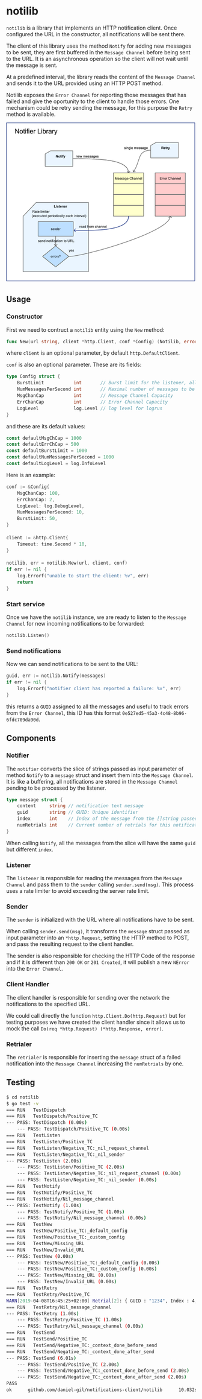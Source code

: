 # notilib

`notilib` is a library that implements an HTTP notification client. Once configured the URL in the constructor, all notifications will be sent there.

The client of this library uses the method `Notify` for adding new messages to be sent, they are first buffered in the `Message Channel` before being sent to the URL. It is an asynchronous operation so the client will not wait until the message is sent.

At a predefined interval, the library reads the content of the `Message Channel` and sends it to the URL provided using an HTTP POST method.

Notilib exposes the `Error Channel` for reporting those messages that has failed and give the oportunity to the client to handle those errors. One mechanism could be retry sending the message, for this purpose the `Retry` method is available.

![Notifier diagram](../images/notifier.png)

## Usage

### Constructor

First we need to contruct a `notilib` entity using the `New` method:
```go
func New(url string, client *http.Client, conf *Config) (Notilib, error) 
```

where `client` is an optional parameter, by default `http.DefaultClient`.

`conf` is also an optional parameter. These are its fields:
```go
type Config struct {
	BurstLimit           int       // Burst limit for the listener, allowing to process several messages from the Message Channel per rate
	NumMessagesPerSecond int       // Maximal number of messages to be processed per second (it will be used to calculate the rate for the rate limiter)
	MsgChanCap           int       // Message Channel Capacity
	ErrChanCap           int       // Error Channel Capacity
	LogLevel             log.Level // log level for logrus
}
```

and these are its default values:
```go
const defaultMsgChCap = 1000
const defaultErrChCap = 500
const defaultBurstLimit = 1000
const defaultNumMessagesPerSecond = 1000
const defaultLogLevel = log.InfoLevel
```

Here is an example:
```go
conf := &Config{ 
    MsgChanCap: 100, 
    ErrChanCap: 2, 
    LogLevel: log.DebugLevel,
    NumMessagesPerSecond: 10,
    BurstLimit: 50, 
}

client := &http.Client{
    Timeout: time.Second * 10,
}

notilib, err = notilib.New(url, client, conf)
if err != nil {
    log.Errorf("unable to start the client: %v", err)
    return
}
```


### Start service

Once we have the `notilib` instance, we are ready to listen to the `Message Channel` for new incoming notifications to be forwarded:
```go
notilib.Listen()
```

### Send notifications

Now we can send notifications to be sent to the URL:
```go
guid, err := notilib.Notify(messages)
if err != nil {
    log.Errorf("notifier client has reported a failure: %v", err)
}
```
this returns a `GUID` assigned to all the messages and useful to track errors from the `Error Channel`, this ID has this format `0e527ed5-45a3-4c48-8b96-6fdc709da90d`.

## Components

### Notifier
The `notifier` converts the slice of strings passed as input parameter of method `Notify` to a `message` struct and insert them into the `Message Channel`. It is like a buffering, all notifications are stored in the `Message Channel` pending to be processed by the listener.

```go
type message struct {
	content     string // notification text message
	guid        string // GUID: Unique identifier
	index       int    // Index of the message from the []string passed as parameter to the notilib.Notify method
	numRetrials int    // Current number of retrials for this notification
}
```
When calling `Notify`, all the messages from the slice will have the same `guid` but different `index`.

### Listener
The `listener` is responsible for reading the messages from the `Message Channel` and pass them to the `sender` calling `sender.send(msg)`. This process uses a rate limiter to avoid exceeding the server rate limit.

### Sender
The `sender` is initialized with the URL where all notifications have to be sent.

When calling `sender.send(msg)`, it transforms the `message` struct passed as input parameter into an `*http.Request`, setting the HTTP method to POST, and pass the resulting request to the client handler.

The sender is also responsible for checking the HTTP Code of the response and if it is different than `200 OK` or `201 Created`, it will publish a new `NError` into the `Error Channel`.


### Client Handler
The client handler is responsible for sending over the network the notifications to the specified URL. 

We could call directly the function `http.Client.Do(http.Request)` but for testing purposes we have created the client handler since it allows us to mock the call `Do(req *http.Request) (*http.Response, error)`.

### Retrialer
The `retrialer` is responsible for inserting the `message` struct of a failed notification into the `Message Channel` increasing the `numRetrials` by one.


## Testing

```bash
$ cd notilib
$ go test -v
=== RUN   TestDispatch
=== RUN   TestDispatch/Positive_TC
--- PASS: TestDispatch (0.00s)
    --- PASS: TestDispatch/Positive_TC (0.00s)
=== RUN   TestListen
=== RUN   TestListen/Positive_TC
=== RUN   TestListen/Negative_TC:_nil_request_channel
=== RUN   TestListen/Negative_TC:_nil_sender
--- PASS: TestListen (2.00s)
    --- PASS: TestListen/Positive_TC (2.00s)
    --- PASS: TestListen/Negative_TC:_nil_request_channel (0.00s)
    --- PASS: TestListen/Negative_TC:_nil_sender (0.00s)
=== RUN   TestNotify
=== RUN   TestNotify/Positive_TC
=== RUN   TestNotify/Nil_message_channel
--- PASS: TestNotify (1.00s)
    --- PASS: TestNotify/Positive_TC (1.00s)
    --- PASS: TestNotify/Nil_message_channel (0.00s)
=== RUN   TestNew
=== RUN   TestNew/Positive_TC:_default_config
=== RUN   TestNew/Positive_TC:_custom_config
=== RUN   TestNew/Missing_URL
=== RUN   TestNew/Invalid_URL
--- PASS: TestNew (0.00s)
    --- PASS: TestNew/Positive_TC:_default_config (0.00s)
    --- PASS: TestNew/Positive_TC:_custom_config (0.00s)
    --- PASS: TestNew/Missing_URL (0.00s)
    --- PASS: TestNew/Invalid_URL (0.00s)
=== RUN   TestRetry
=== RUN   TestRetry/Positive_TC
WARN[2019-04-08T16:45:25+02:00] Retrial[2]: { GUID : "1234", Index : 4, Content : "hello world" } 
=== RUN   TestRetry/Nil_message_channel
--- PASS: TestRetry (1.00s)
    --- PASS: TestRetry/Positive_TC (1.00s)
    --- PASS: TestRetry/Nil_message_channel (0.00s)
=== RUN   TestSend
=== RUN   TestSend/Positive_TC
=== RUN   TestSend/Negative_TC:_context_done_before_send
=== RUN   TestSend/Negative_TC:_context_done_after_send
--- PASS: TestSend (6.01s)
    --- PASS: TestSend/Positive_TC (2.00s)
    --- PASS: TestSend/Negative_TC:_context_done_before_send (2.00s)
    --- PASS: TestSend/Negative_TC:_context_done_after_send (2.00s)
PASS
ok      github.com/daniel-gil/notifications-client/notilib      10.032s 
```
